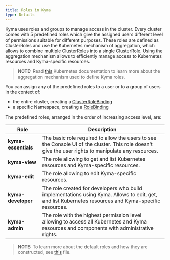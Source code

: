 ```yaml
---
title: Roles in Kyma
type: Details
---
```


Kyma uses roles and groups to manage access in the cluster. Every cluster comes with 5 predefined roles which give the assigned users different level of permissions suitable for different purposes.
These roles are defined as ClusterRoles and use the Kubernetes mechanism of aggregation, which allows to combine multiple ClusterRoles into a single ClusterRole. Using the aggregation mechanism allows to efficiently manage access to Kubernetes resources and Kyma-specific resources.

>**NOTE:** Read [this](https://kubernetes.io/docs/reference/access-authn-authz/rbac/#aggregated-clusterroles) Kubernetes documentation to learn more about the aggregation mechanism used to define Kyma roles.

You can assign any of the predefined roles to a user or to a group of users in the context of:  
  - the entire cluster, creating a [ClusterRoleBinding](https://kubernetes.io/docs/reference/access-authn-authz/rbac/#rolebinding-and-clusterrolebinding)
  - a specific Namespace, creating a [RoleBinding](https://kubernetes.io/docs/reference/access-authn-authz/rbac/#rolebinding-and-clusterrolebinding)

The predefined roles, arranged in the order of increasing access level, are:

| Role | Description |
| --- | --- |
| **kyma-essentials** | The basic role required to allow the users to see the Console UI of the cluster. This role doesn't give the user rights to manipulate any resources. |
| **kyma-view** | The role allowing to get and list Kubernetes resources and Kyma-specific resources. |
| **kyma-edit** | The role allowing to edit Kyma-specific resources.  |
| **kyma-developer** | The role created for developers who build implementations using Kyma. Allows to edit, get, and list Kubernetes resources and Kyma-specific resources. |
| **kyma-admin** | The role with the highest permission level allowing to access all Kubernetes and Kyma resources and components with administrative rights. |

>**NOTE:** To learn more about the default roles and how they are constructed, see [this](https://github.com/kyma-project/kyma/blob/master/resources/core/charts/cluster-users/templates/rbac-roles.yaml) file.

